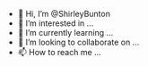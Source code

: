 - 👋 Hi, I’m @ShirleyBunton
- 👀 I’m interested in ...
- 🌱 I’m currently learning ...
- 💞️ I’m looking to collaborate on ...
- 📫 How to reach me ...

<!---
ShirleyBunton/ShirleyBunton is a ✨ special ✨ repository because its `README.md` (this file) appears on your GitHub profile.
You can click the Preview link to take a look at your changes.
--->
